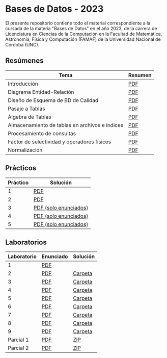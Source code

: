# Bases de Datos - 2023

El presente repositorio contiene todo el material correspondiente a la cursada de la materia "Bases de Datos" en el año 2023, de la carrera de Licenciatura en Ciencias de la Computación en la Facultad de Matemática, Astronomía, Física y Computación (FAMAF) de la Universidad Nacional de Córdoba (UNC).

## Resúmenes

| Tema | Resumen |
| ---- | ------- |
| Introducción | [PDF](./Teorico/01.%20Intro.pdf) |
| Diagrama Entidad-Relación | [PDF](./Teorico/02.%20Diagrama%20Entidad%20Relación.pdf) |
| Diseño de Esquema de BD de Calidad | [PDF](./Teorico/03.%20Diseño%20de%20Esquema%20de%20BD%20de%20Calidad.pdf) |
| Pasaje a Tablas | [PDF](./Teorico/04.%20Pasaje%20a%20Tablas.pdf) |
| Álgebra de Tablas | [PDF](./Teorico/05.%20Algebra%20de%20Tablas.pdf) |
| Almacenamiento de tablas en archivos e índices | [PDF](./Teorico/06.%20Capítulo%204%20-%20Almacenamiento%20de%20tablas%20en%20archivos%20e%20índices.pdf) |
| Procesamiento de consultas | [PDF](./Teorico/07.%20Capítulo%204%20-%20Procesamiento%20de%20consultas.pdf) |
| Factor de selectividad y operadores físicos | [PDF](./Teorico/08.%20Capítulo%204%20-%20Factor%20de%20selectividad%20y%20operadores%20físicos.pdf) |
| Normalización | [PDF](./Teorico/09.%20Capítulo%205%20-%20Normalización.pdf) |

## Prácticos

| Práctico | Solución |
| -------- | -------- |
| 1 | [PDF](./Practico/Práctico%201.pdf) |
| 2 | [PDF](./Practico/Práctico%202.pdf) |
| 3 | [PDF (solo enunciados)](./Practico/Práctico%203%20(solo%20enunciados).pdf) |
| 4 | [PDF (solo enunciados)](./Practico/Práctico%204%20(solo%20enunciados).pdf) |
| 5 | [PDF (solo enunciados)](./Practico/Práctico%205%20(solo%20enunciados).pdf) |

## Laboratorios

| Laboratorio | Enunciado | Solución |
| ----------- | --------- | -------- |
| 1 | [PDF](./Laboratorios/LAB1/Bases%20de%20Datos%20-%20Práctico%201_%20Diseño%20de%20Bases%20de%20Datos%20Relacionales.docx.pdf) | |
| 2 | [PDF](./Laboratorios/LAB2/Bases%20de%20Datos%20-%20Práctico%202_%20DDL%20y%20DML.docx.pdf) | [Carpeta](./Laboratorios/LAB2/) |
| 3 | [PDF](./Laboratorios/LAB3/Bases%20de%20Datos%20-%20Práctico%203_%20Joins%20y%20Conjuntos.docx.pdf) | [Carpeta](./Laboratorios/LAB3/) |
| 4 | [PDF](./Laboratorios/LAB4/Bases%20de%20Datos%20-%20Práctico%204_%20Consultas%20Anidadas.docx.pdf) | [Carpeta](./Laboratorios/LAB4/) |
| 5 | [PDF](./Laboratorios/LAB5/Bases%20de%20Datos%20-%20Práctico%205_%20General.docx.pdf) | [Carpeta](./Laboratorios/LAB5/) |
| 6 | [PDF](./Laboratorios/LAB6/Bases%20de%20Datos%20-%20Práctico%206_%20Repaso%20Pre-Parcial.docx.pdf) | [Carpeta](./Laboratorios/LAB6/) |
| 7 | [PDF](./Laboratorios/LAB7/Bases%20de%20Datos%20-%20Práctico%207_%20Operaciones%20CRUD%20en%20MongoDB.docx.pdf) | [Carpeta](./Laboratorios/LAB7/) |
| 8 | [PDF](./Laboratorios/LAB8/Bases%20de%20Datos%20-%20Práctico%208_%20Pipeline%20de%20agregación%20en%20MongoDB.docx.pdf) | [Carpeta](./Laboratorios/LAB8/) |
| 9 | [PDF](./Laboratorios/LAB9/Bases%20de%20Datos%20-%20Práctico%209_%20Modelado%20de%20datos%20en%20MongoDB.docx.pdf) | [Carpeta](./Laboratorios/LAB9/) |
| Parcial 1 | [PDF](./Laboratorios/Parcial%201/Parcial%201%20-%20SQL.pdf) | [ZIP](./Laboratorios/Parcial%201/soluciones.zip) |
| Parcial 2 | [PDF](./Laboratorios/Parcial%202/Parcial%202%20-%20Mongo.pdf) | [ZIP](./Laboratorios/Parcial%202/soluciones.zip) |
